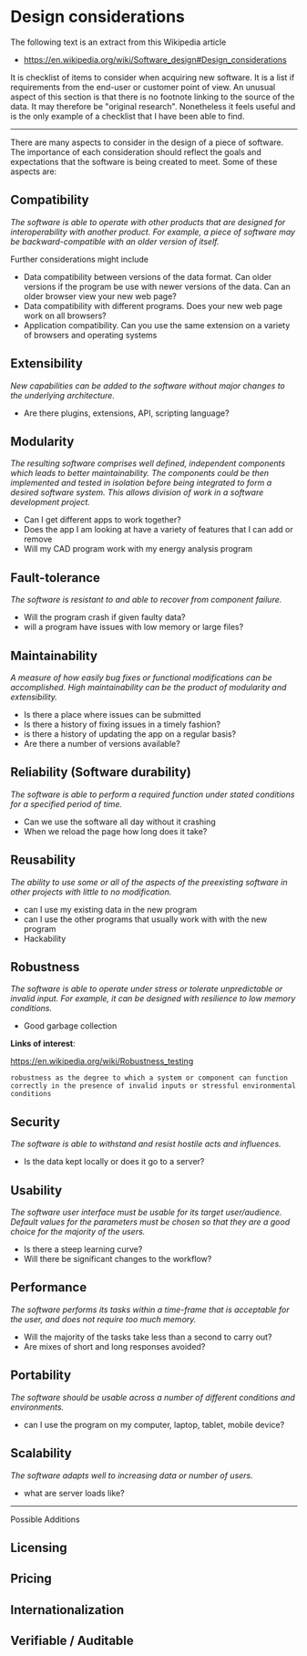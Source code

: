 # Design considerations

The following text is an extract from this Wikipedia article

* https://en.wikipedia.org/wiki/Software_design#Design_considerations

It is checklist of items to consider when acquiring new software.  It is a list if requirements from the end-user or customer point of view. An unusual aspect of this section is that there is no footnote linking to the source of the data. It may therefore be "original research". Nonetheless it feels useful and is the only example of a checklist that I have been able to find.


***

There are many aspects to consider in the design of a piece of software. The importance of each consideration should reflect the goals and expectations that the software is being created to meet. Some of these aspects are:

## Compatibility

_The software is able to operate with other products that are designed for interoperability with another product. For example, a piece of software may be backward-compatible with an older version of itself._

Further considerations might include

* Data compatibility between versions of the data format. Can older versions if the program be use with newer versions of the data. Can an older browser view your new web page?
* Data compatibility with different programs. Does your new web page work on all browsers?
* Application compatibility. Can you use the same extension on a variety of browsers and operating systems



## Extensibility

_New capabilities can be added to the software without major changes to the underlying architecture._

* Are there plugins, extensions, API, scripting language?

## Modularity

_The resulting software comprises well defined, independent components which leads to better maintainability. The components could be then implemented and tested in isolation before being integrated to form a desired software system. This allows division of work in a software development project._

* Can I get different apps to work together?
* Does the app I am looking at have a variety of features that I can add or remove
* Will my CAD program work with my energy analysis program


## Fault-tolerance

_The software is resistant to and able to recover from component failure._

* Will the program crash if given faulty data?
* will a program have issues with low memory or large files?

## Maintainability

_A measure of how easily bug fixes or functional modifications can be accomplished. High maintainability can be the product of modularity and extensibility._

* Is there a place where issues can be submitted
* Is there a history of fixing issues in a timely fashion?
* is there a history of updating the app on a regular basis?
* Are there a number of versions available?

## Reliability (Software durability)

_The software is able to perform a required function under stated conditions for a specified period of time._

* Can we use the software all day without it crashing
* When we reload the page how long does it take?

## Reusability

_The ability to use some or all of the aspects of the preexisting software in other projects with little to no modification._

* can I use my existing data in the new program
* can I use the other programs that usually work with with the new program
* Hackability

## Robustness

_The software is able to operate under stress or tolerate unpredictable or invalid input. For example, it can be designed with resilience to low memory conditions._


* Good garbage collection

**Links of interest**:

https://en.wikipedia.org/wiki/Robustness_testing

	robustness as the degree to which a system or component can function correctly in the presence of invalid inputs or stressful environmental conditions


## Security

_The software is able to withstand and resist hostile acts and influences._

* Is the data kept locally or does it go to a server?


## Usability

_The software user interface must be usable for its target user/audience. Default values for the parameters must be chosen so that they are a good choice for the majority of the users._

* Is there a steep learning curve?
* Will there be significant changes to the workflow?


## Performance

_The software performs its tasks within a time-frame that is acceptable for the user, and does not require too much memory._

* Will the majority of the tasks take less than a second to carry out?
* Are mixes of short and long responses avoided?


## Portability

_The software should be usable across a number of different conditions and environments._

* can I use the program on my computer, laptop, tablet, mobile device?


## Scalability

_The software adapts well to increasing data or number of users._

* what are server loads like?

***

Possible Additions

## Licensing


## Pricing


## Internationalization

## Verifiable / Auditable
